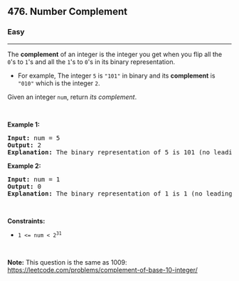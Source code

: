 <h2>476. Number Complement</h2><h3>Easy</h3><hr><div style="user-select: auto;"><p style="user-select: auto;">The <strong style="user-select: auto;">complement</strong> of an integer is the integer you get when you flip all the <code style="user-select: auto;">0</code>'s to <code style="user-select: auto;">1</code>'s and all the <code style="user-select: auto;">1</code>'s to <code style="user-select: auto;">0</code>'s in its binary representation.</p>

<ul style="user-select: auto;">
	<li style="user-select: auto;">For example, The integer <code style="user-select: auto;">5</code> is <code style="user-select: auto;">"101"</code> in binary and its <strong style="user-select: auto;">complement</strong> is <code style="user-select: auto;">"010"</code> which is the integer <code style="user-select: auto;">2</code>.</li>
</ul>

<p style="user-select: auto;">Given an integer <code style="user-select: auto;">num</code>, return <em style="user-select: auto;">its complement</em>.</p>

<p style="user-select: auto;">&nbsp;</p>
<p style="user-select: auto;"><strong style="user-select: auto;">Example 1:</strong></p>

<pre style="user-select: auto;"><strong style="user-select: auto;">Input:</strong> num = 5
<strong style="user-select: auto;">Output:</strong> 2
<strong style="user-select: auto;">Explanation:</strong> The binary representation of 5 is 101 (no leading zero bits), and its complement is 010. So you need to output 2.
</pre>

<p style="user-select: auto;"><strong style="user-select: auto;">Example 2:</strong></p>

<pre style="user-select: auto;"><strong style="user-select: auto;">Input:</strong> num = 1
<strong style="user-select: auto;">Output:</strong> 0
<strong style="user-select: auto;">Explanation:</strong> The binary representation of 1 is 1 (no leading zero bits), and its complement is 0. So you need to output 0.
</pre>

<p style="user-select: auto;">&nbsp;</p>
<p style="user-select: auto;"><strong style="user-select: auto;">Constraints:</strong></p>

<ul style="user-select: auto;">
	<li style="user-select: auto;"><code style="user-select: auto;">1 &lt;= num &lt; 2<sup style="user-select: auto;">31</sup></code></li>
</ul>

<p style="user-select: auto;">&nbsp;</p>
<p style="user-select: auto;"><strong style="user-select: auto;">Note:</strong> This question is the same as 1009: <a href="https://leetcode.com/problems/complement-of-base-10-integer/" target="_blank" style="user-select: auto;">https://leetcode.com/problems/complement-of-base-10-integer/</a></p>
</div>